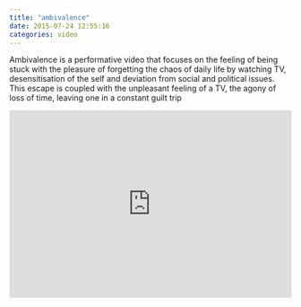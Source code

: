 ```yaml
---
title: "ambivalence"
date: 2015-07-24 12:55:16
categories: video
---
```


Ambivalence is a performative video that focuses on the feeling of being stuck with the pleasure of forgetting the chaos of daily life by watching TV, desensitisation of the self and deviation from social and political issues. This escape is coupled with the unpleasant feeling of a TV, the agony of loss of time, leaving one in a constant guilt trip

<iframe src="https://player.vimeo.com/video/134396016" frameborder="0" webkitallowfullscreen mozallowfullscreen allowfullscreen style="width: 100%; height:334px"></iframe>
